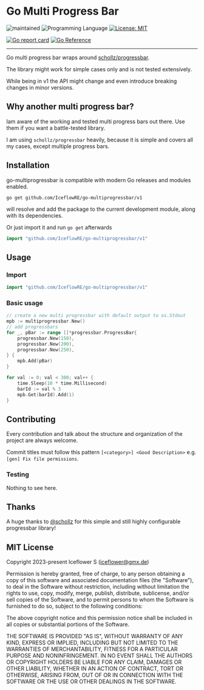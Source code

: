 # Go Multi Progress Bar
![maintained](https://img.shields.io/badge/maintained-yes-brightgreen.svg)
![Programming Language](https://img.shields.io/badge/language-Go-orange.svg)
[![License: MIT](https://img.shields.io/badge/License-MIT-blue.svg)](https://github.com/IceflowRE/go-multiprogressbar/blob/master/LICENSE.md)

[![Go report card](https://goreportcard.com/badge/github.com/IceflowRE/go-multiprogressbar/v1)](https://goreportcard.com/report/github.com/IceflowRE/go-multiprogressbar/v1)
[![Go Reference](https://pkg.go.dev/badge/github.com/IceflowRE/go-multiprogressbar/v1.svg)](https://pkg.go.dev/github.com/IceflowRE/go-multiprogressbar/v1)

---

Go multi progress bar wraps around [schollz/progressbar](https://github.com/schollz/progressbar).

The library might work for simple cases only and is not tested extensively.

While being in v1 the API might change and even introduce breaking changes in minor versions.

## Why another multi progress bar?

Iam aware of the working and tested multi progress bars out there. Use them if you want a battle-tested library.

I am using `schollz/progressbar` heavily, because it is simple and covers all my cases, except multiple progress bars.

## Installation

go-multiprogressbar is compatible with modern Go releases and modules enabled.

```shell
go get github.com/IceflowRE/go-multiprogressbar/v1
```

will resolve and add the package to the current development module, along with its dependencies.

Or just import it and run `go get` afterwards

```go
import "github.com/IceflowRE/go-multiprogressbar/v1"
```

## Usage

### Import

```go
import "github.com/IceflowRE/go-multiprogressbar/v1"
```

### Basic usage

```go
// create a new multi progressbar with default output to os.Stdout
mpb := multiprogressbar.New()
// add progressbars
for _, pBar := range []*progressbar.ProgressBar{
    progressbar.New(150),
    progressbar.New(200),
    progressbar.New(250),
} {
    mpb.Add(pBar)
}

for val := 0; val < 300; val++ {
    time.Sleep(10 * time.Millisecond)
    barId := val % 3
    mpb.Get(barId).Add(1)
}
```

## Contributing

Every contribution and talk about the structure and organization of the project are always welcome.

Commit titles must follow this pattern `[<category>] <Good Description>` e.g. `[gen] Fix file permissions`.

### Testing

Nothing to see here.

## Thanks

A huge thanks to [@schollz](https://github.com/schollz) for this simple and still highly configurable progressbar library!

## MIT License

Copyright 2023-present Iceflower S (iceflower@gmx.de)

Permission is hereby granted, free of charge, to any person obtaining a copy of this software and associated documentation files (the "Software"), to deal in the Software without restriction, including without limitation the rights to use, copy, modify, merge, publish, distribute, sublicense, and/or sell copies of the Software, and to permit persons to whom the Software is furnished to do so, subject to the following conditions:

The above copyright notice and this permission notice shall be included in all copies or substantial portions of the Software.

THE SOFTWARE IS PROVIDED "AS IS", WITHOUT WARRANTY OF ANY KIND, EXPRESS OR IMPLIED, INCLUDING BUT NOT LIMITED TO THE WARRANTIES OF MERCHANTABILITY, FITNESS FOR A PARTICULAR PURPOSE AND NONINFRINGEMENT. IN NO EVENT SHALL THE AUTHORS OR COPYRIGHT HOLDERS BE LIABLE FOR ANY CLAIM, DAMAGES OR OTHER LIABILITY, WHETHER IN AN ACTION OF CONTRACT, TORT OR OTHERWISE, ARISING FROM, OUT OF OR IN CONNECTION WITH THE SOFTWARE OR THE USE OR OTHER DEALINGS IN THE SOFTWARE.
